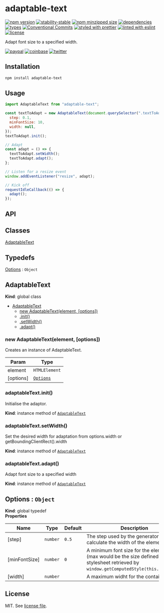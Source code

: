# adaptable-text

[![npm version](https://img.shields.io/npm/v/adaptable-text)](https://www.npmjs.com/package/adaptable-text)
[![stability-stable](https://img.shields.io/badge/stability-stable-green.svg)](https://www.npmjs.com/package/adaptable-text)
[![npm minzipped size](https://img.shields.io/bundlephobia/minzip/adaptable-text)](https://www.npmjs.com/package/adaptable-text)
[![dependencies](https://img.shields.io/david/dmnsgn/adaptable-text)](https://github.com/dmnsgn/adaptable-text/blob/main/package.json)
[![types](https://img.shields.io/npm/types/adaptable-text)](https://github.com/microsoft/TypeScript)
[![Conventional Commits](https://img.shields.io/badge/Conventional%20Commits-1.0.0-fa6673.svg)](https://conventionalcommits.org)
[![styled with prettier](https://img.shields.io/badge/styled_with-Prettier-f8bc45.svg?logo=prettier)](https://github.com/prettier/prettier)
[![linted with eslint](https://img.shields.io/badge/linted_with-ES_Lint-4B32C3.svg?logo=eslint)](https://github.com/eslint/eslint)
[![license](https://img.shields.io/github/license/dmnsgn/adaptable-text)](https://github.com/dmnsgn/adaptable-text/blob/main/LICENSE.md)

Adapt font size to a specified width.

[![paypal](https://img.shields.io/badge/donate-paypal-informational?logo=paypal)](https://paypal.me/dmnsgn)
[![coinbase](https://img.shields.io/badge/donate-coinbase-informational?logo=coinbase)](https://commerce.coinbase.com/checkout/56cbdf28-e323-48d8-9c98-7019e72c97f3)
[![twitter](https://img.shields.io/twitter/follow/dmnsgn?style=social)](https://twitter.com/dmnsgn)

## Installation

```bash
npm install adaptable-text
```

## Usage

```js
import AdaptableText from "adaptable-text";

const textToAdapt = new AdaptableText(document.querySelector(".textToAdapt"), {
  step: 0.1,
  minFontSize: 10,
  width: null,
});
textToAdapt.init();

// Adapt
const adapt = () => {
  textToAdapt.setWidth();
  textToAdapt.adapt();
};

// Listen for a resize event
window.addEventListener("resize", adapt);

// Kick off
requestIdleCallback(() => {
  adapt();
});
```

## API

<!-- api-start -->

## Classes

<dl>
<dt><a href="#AdaptableText">AdaptableText</a></dt>
<dd></dd>
</dl>

## Typedefs

<dl>
<dt><a href="#Options">Options</a> : <code>Object</code></dt>
<dd></dd>
</dl>

<a name="AdaptableText"></a>

## AdaptableText

**Kind**: global class

- [AdaptableText](#AdaptableText)
  - [new AdaptableText(element, [options])](#new_AdaptableText_new)
  - [.init()](#AdaptableText+init)
  - [.setWidth()](#AdaptableText+setWidth)
  - [.adapt()](#AdaptableText+adapt)

<a name="new_AdaptableText_new"></a>

### new AdaptableText(element, [options])

Creates an instance of AdaptableText.

| Param     | Type                             |
| --------- | -------------------------------- |
| element   | <code>HTMLElement</code>         |
| [options] | [<code>Options</code>](#Options) |

<a name="AdaptableText+init"></a>

### adaptableText.init()

Initialise the adaptor.

**Kind**: instance method of [<code>AdaptableText</code>](#AdaptableText)  
<a name="AdaptableText+setWidth"></a>

### adaptableText.setWidth()

Set the desired width for adaptation from options.width or getBoundingClientRect().width

**Kind**: instance method of [<code>AdaptableText</code>](#AdaptableText)  
<a name="AdaptableText+adapt"></a>

### adaptableText.adapt()

Adapt font size to a specified width

**Kind**: instance method of [<code>AdaptableText</code>](#AdaptableText)  
<a name="Options"></a>

## Options : <code>Object</code>

**Kind**: global typedef  
**Properties**

| Name          | Type                | Default          | Description                                                                                                                               |
| ------------- | ------------------- | ---------------- | ----------------------------------------------------------------------------------------------------------------------------------------- |
| [step]        | <code>number</code> | <code>0.5</code> | The step used by the generator to calculate the width of the element.                                                                     |
| [minFontSize] | <code>number</code> | <code>0</code>   | A minimum font size for the element (max would be the size defined in a stylesheet retrieved by `window.getComputedStyle(this.element)`). |
| [width]       | <code>number</code> | <code></code>    | A maximum widht for the container..                                                                                                       |

<!-- api-end -->

## License

MIT. See [license file](https://github.com/dmnsgn/adaptable-text/blob/main/LICENSE.md).
